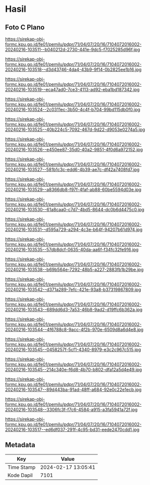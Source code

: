 # Hasil

## Foto C Plano

https://sirekap-obj-formc.kpu.go.id/fe01/pemilu/pdpr/71/04/07/20/16/7104072016002-20240216-103511--b040212d-2730-441e-9dc5-f7025285d96f.jpg

https://sirekap-obj-formc.kpu.go.id/fe01/pemilu/pdpr/71/04/07/20/16/7104072016002-20240216-103518--d3d43746-4da4-43b9-9f14-0b2825ee1b16.jpg

https://sirekap-obj-formc.kpu.go.id/fe01/pemilu/pdpr/71/04/07/20/16/7104072016002-20240216-103519--eca47ad0-7ce3-4113-ad92-eba1bd187342.jpg

https://sirekap-obj-formc.kpu.go.id/fe01/pemilu/pdpr/71/04/07/20/16/7104072016002-20240216-103524--2c0311ec-3b50-4c4f-b704-99bd115db0f0.jpg

https://sirekap-obj-formc.kpu.go.id/fe01/pemilu/pdpr/71/04/07/20/16/7104072016002-20240216-103525--40b224c5-7092-467d-9d22-d9053e0274a5.jpg

https://sirekap-obj-formc.kpu.go.id/fe01/pemilu/pdpr/71/04/07/20/16/7104072016002-20240216-103526--e450ee87-35d0-40a2-9851-4f0d6a972152.jpg

https://sirekap-obj-formc.kpu.go.id/fe01/pemilu/pdpr/71/04/07/20/16/7104072016002-20240216-103527--581b1c3c-edd6-4b39-ae7c-df42a7408fd7.jpg

https://sirekap-obj-formc.kpu.go.id/fe01/pemilu/pdpr/71/04/07/20/16/7104072016002-20240216-103529--a8366db8-f97f-4faf-ab88-60be5594d03e.jpg

https://sirekap-obj-formc.kpu.go.id/fe01/pemilu/pdpr/71/04/07/20/16/7104072016002-20240216-103530--61a8caa0-c7d7-4bd5-8644-dc0b6d4475c0.jpg

https://sirekap-obj-formc.kpu.go.id/fe01/pemilu/pdpr/71/04/07/20/16/7104072016002-20240216-103531--d595a729-a294-4c3e-b64f-94207b61d974.jpg

https://sirekap-obj-formc.kpu.go.id/fe01/pemilu/pdpr/71/04/07/20/16/7104072016002-20240216-103535--57db8dcf-0635-40da-aa6f-f34fc32fe916.jpg

https://sirekap-obj-formc.kpu.go.id/fe01/pemilu/pdpr/71/04/07/20/16/7104072016002-20240216-103538--b69b564e-7292-48b5-a227-2883fb1b29be.jpg

https://sirekap-obj-formc.kpu.go.id/fe01/pemilu/pdpr/71/04/07/20/16/7104072016002-20240216-103542--d371a289-7efc-421e-93a8-b37319867809.jpg

https://sirekap-obj-formc.kpu.go.id/fe01/pemilu/pdpr/71/04/07/20/16/7104072016002-20240216-103543--689dd6d3-7a53-46b8-9ad2-d19ffc6b362a.jpg

https://sirekap-obj-formc.kpu.go.id/fe01/pemilu/pdpr/71/04/07/20/16/7104072016002-20240216-103544--4f6788c8-9acc-4f2b-970e-6509d8a6d4e8.jpg

https://sirekap-obj-formc.kpu.go.id/fe01/pemilu/pdpr/71/04/07/20/16/7104072016002-20240216-103545--0458257f-5cf1-4340-8979-e3c2c967c515.jpg

https://sirekap-obj-formc.kpu.go.id/fe01/pemilu/pdpr/71/04/07/20/16/7104072016002-20240216-103545--214c340e-f6d8-4b70-b802-dfa12a5d4e49.jpg

https://sirekap-obj-formc.kpu.go.id/fe01/pemilu/pdpr/71/04/07/20/16/7104072016002-20240216-103547--89d443ba-91ad-48ff-a684-92e0c22e1ecb.jpg

https://sirekap-obj-formc.kpu.go.id/fe01/pemilu/pdpr/71/04/07/20/16/7104072016002-20240216-103548--3306fc3f-f7c6-4584-a915-a3fa5941a72f.jpg

https://sirekap-obj-formc.kpu.go.id/fe01/pemilu/pdpr/71/04/07/20/16/7104072016002-20240216-103517--ed6df037-291f-4c95-bd31-eede2470cdd1.jpg


## Metadata

| Key        | Value               |
| ---------- | ------------------- |
| Time Stamp | 2024-02-17 13:05:41 |
| Kode Dapil | 7101                |



